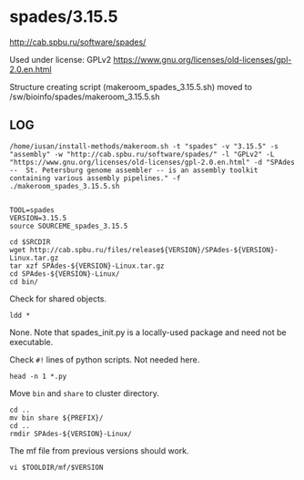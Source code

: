 spades/3.15.5
========================

<http://cab.spbu.ru/software/spades/>

Used under license:
GPLv2
<https://www.gnu.org/licenses/old-licenses/gpl-2.0.en.html>

Structure creating script (makeroom_spades_3.15.5.sh) moved to /sw/bioinfo/spades/makeroom_3.15.5.sh

LOG
---

    /home/iusan/install-methods/makeroom.sh -t "spades" -v "3.15.5" -s "assembly" -w "http://cab.spbu.ru/software/spades/" -l "GPLv2" -L "https://www.gnu.org/licenses/old-licenses/gpl-2.0.en.html" -d "SPAdes --  St. Petersburg genome assembler -- is an assembly toolkit containing various assembly pipelines." -f
    ./makeroom_spades_3.15.5.sh


    TOOL=spades
    VERSION=3.15.5
    source SOURCEME_spades_3.15.5

    cd $SRCDIR
    wget http://cab.spbu.ru/files/release${VERSION}/SPAdes-${VERSION}-Linux.tar.gz
    tar xzf SPAdes-${VERSION}-Linux.tar.gz
    cd SPAdes-${VERSION}-Linux/
    cd bin/

Check for shared objects.

    ldd *

None.  Note that spades_init.py is a locally-used package and need not be executable.

Check `#!` lines of python scripts.  Not needed here.

    head -n 1 *.py

Move `bin` and `share` to cluster directory.

    cd ..
    mv bin share ${PREFIX}/
    cd ..
    rmdir SPAdes-${VERSION}-Linux/

The mf file from previous versions should work.

    vi $TOOLDIR/mf/$VERSION


